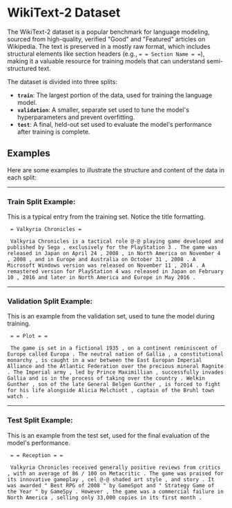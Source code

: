 # WikiText-2 Dataset

The WikiText-2 dataset is a popular benchmark for language modeling, sourced from high-quality, verified "Good" and "Featured" articles on Wikipedia. The text is preserved in a mostly raw format, which includes structural elements like section headers (e.g., ` = = Section Name = = `), making it a valuable resource for training models that can understand semi-structured text.

The dataset is divided into three splits:

*   **`train`**: The largest portion of the data, used for training the language model.
*   **`validation`**: A smaller, separate set used to tune the model's hyperparameters and prevent overfitting.
*   **`test`**: A final, held-out set used to evaluate the model's performance after training is complete.

## Examples

Here are some examples to illustrate the structure and content of the data in each split:

---

### **Train Split Example:**

This is a typical entry from the training set. Notice the title formatting.

```
 = Valkyria Chronicles = 

 Valkyria Chronicles is a tactical role @-@ playing game developed and published by Sega , exclusively for the PlayStation 3 . The game was released in Japan on April 24 , 2008 , in North America on November 4 , 2008 , and in Europe and Australia on October 31 , 2008 . A Microsoft Windows version was released on November 11 , 2014 . A remastered version for PlayStation 4 was released in Japan on February 10 , 2016 and later in North America and Europe in May 2016 .
```

---

### **Validation Split Example:**

This is an example from the validation set, used to tune the model during training.

```
 = = Plot = = 

 The game is set in a fictional 1935 , on a continent reminiscent of Europe called Europa . The neutral nation of Gallia , a constitutional monarchy , is caught in a war between the East Europan Imperial Alliance and the Atlantic Federation over the precious mineral Ragnite . The Imperial army , led by Prince Maximillian , successfully invades Gallia and is in the process of taking over the country . Welkin Gunther , son of the late General Belgen Gunther , is forced to fight for his life alongside Alicia Melchiott , captain of the Bruhl town watch .
```

---

### **Test Split Example:**

This is an example from the test set, used for the final evaluation of the model's performance.

```
 = = Reception = = 

 Valkyria Chronicles received generally positive reviews from critics , with an average of 86 / 100 on Metacritic . The game was praised for its innovative gameplay , cel @-@ shaded art style , and story . It was awarded " Best RPG of 2008 " by GameSpot and " Strategy Game of the Year " by GameSpy . However , the game was a commercial failure in North America , selling only 33,000 copies in its first month .
```
